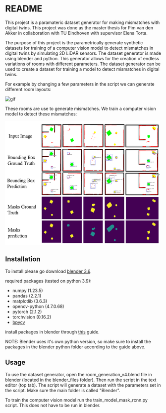 # README
This project is a paramateric dataset generator for making mismatches with digital twins. This project was done as the master thesis for Pim van den Akker in collaboration with TU Eindhoven with supervisor Elena Torta. 

The purpose of this project is the parametrically generate synthetic datasets for training of a computer vision model to detect mismatches in digital twins by simulating 2D LiDAR sensors. The dataset generator is made using blender and python. This generator allows for the creation of endless variations of rooms with different parameters. The dataset generator can be used to create a dataset for training a model to detect mismatches in digital twins.

For example by changing a few parameters in the script we can generate different room layouts:


<img src="room_variation.gif" alt="gif" width="500" height="400" title="Room Variations">

These rooms are use to generate mismatches. We train a computer vision model to detect these mismatches:

<img src="prediction examples.png" alt="Computer vision mismatch examples" width="500" height="400">



## Installation
To install please go download [blender 3.6](https://www.blender.org/download/lts/3-6/). 

required packages (tested on python 3.9):
- numpy (1.23.5)
- pandas (2.2.1)
- matplotlib (3.6.3)
- opencv-python (4.7.0.68)
- pytorch (2.1.2)
- torchvision (0.16.2)
- [bpycv](https://github.com/DIYer22/bpycv)

install packages in blender through [this](https://stackoverflow.com/questions/11161901/how-to-install-python-modules-in-blender) guide. 

NOTE: Blender uses it's own python version, so make sure to install the packages in the blender python folder according to the guide above. 




## Usage	
To use the dataset generator, open the room_generation_v4.blend file in blender (located in the blender_files folder). Then run the script in the text editor (top tab). The script will generate a dataset with the parameters set in the script. Make sure the main folder is called "Blender". 

To train the computer vision model run the train_model_mask_rcnn.py script. This does not have to be run in blender. 





